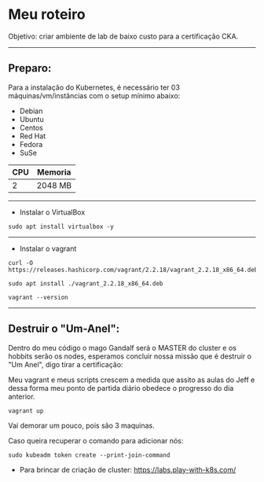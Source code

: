 # Meu roteiro

Objetivo: criar ambiente de lab de baixo custo para a certificação CKA.

----

## Preparo:

Para a instalação do Kubernetes, é necessário ter 03 máquinas/vm/instâncias com o setup mínimo abaixo:
- Debian
- Ubuntu
- Centos
- Red Hat
- Fedora
- SuSe

| CPU  |  Memoria  |
| ---- | --------- |
|  2   |   2048 MB |

---

* Instalar o VirtualBox

```
sudo apt install virtualbox -y
```

---
* Instalar o vagrant

```
curl -O https://releases.hashicorp.com/vagrant/2.2.18/vagrant_2.2.18_x86_64.deb 

sudo apt install ./vagrant_2.2.18_x86_64.deb

vagrant --version
```

---

## Destruir o "Um-Anel":

Dentro do meu código o mago Gandalf será o MASTER do cluster e os hobbits serão os nodes, esperamos concluir nossa missão que é destruir o "Um Anel", digo tirar a certificação:

Meu vagrant e meus scripts crescem a medida que assito as aulas do Jeff e dessa forma meu ponto de partida diário obedece o progresso do dia anterior.

```
vagrant up
```

Vai demorar um pouco, pois são 3 maquinas.

Caso queira recuperar o comando para adicionar nós:
```
sudo kubeadm token create --print-join-command
```



* Para brincar de criação de cluster: https://labs.play-with-k8s.com/